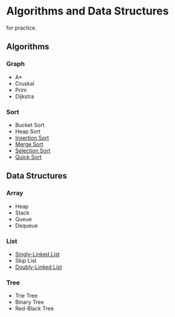 # Algorithms and Data Structures
for practice.

## Algorithms
### Graph
* A*
* Cruskal
* Prim
* Dijkstra

### Sort
* Bucket Sort
* Heap Sort
* [Insertion Sort](Algorithm/Sort/InsertionSort.cpp)
* [Merge Sort](Algorithm/Sort/MergeSort.cpp)
* [Selection Sort](Algorithm/Sort/SelectionSort.cpp)
* [Quick Sort](Algorithm/Sort/QuickSort.cpp)

## Data Structures
### Array
* Heap
* Stack
* Queue
* Dequeue

### List
* [Singly-Linked List](DataStructure/SinglyLinkedList.cpp)
* Skip List
* [Doubly-Linked List](DataStructure/DoublyLinkedList.cpp)

### Tree
* Trie Tree
* Binary Tree
* Red-Black Tree
